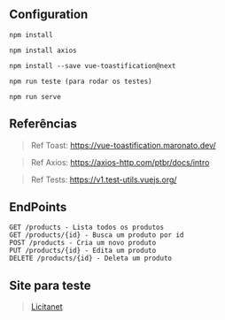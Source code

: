 ## Configuration
```
npm install

npm install axios

npm install --save vue-toastification@next

npm run teste (para rodar os testes)

npm run serve
```

## Referências
> Ref Toast: https://vue-toastification.maronato.dev/

> Ref Axios: https://axios-http.com/ptbr/docs/intro

> Ref Tests: https://v1.test-utils.vuejs.org/

## EndPoints
```
GET /products - Lista todos os produtos
GET /products/{id} - Busca um produto por id
POST /products - Cria um novo produto
PUT /products/{id} - Edita um produto
DELETE /products/{id} - Deleta um produto
```

## Site para teste
> [Licitanet](https://licitanet-vercel.vercel.app/)
